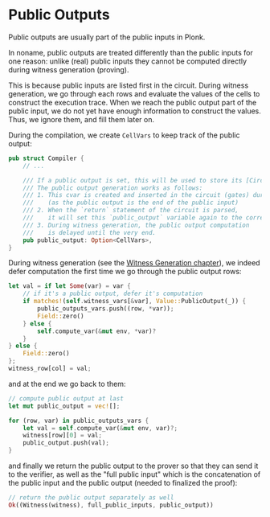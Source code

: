 # Public Outputs

Public outputs are usually part of the public inputs in Plonk.

In noname, public outputs are treated differently than the public inputs for one reason: unlike (real) public inputs they cannot be computed directly during witness generation (proving).

This is because public inputs are listed first in the circuit. During witness generation, we go through each rows and evaluate the values of the cells to construct the execution trace. 
When we reach the public output part of the public input, we do not yet have enough information to construct the values.
Thus, we ignore them, and fill them later on.

During the compilation, we create `CellVars` to keep track of the public output:

```rust
pub struct Compiler {
    // ...

    /// If a public output is set, this will be used to store its [CircuitVar] (cvar).
    /// The public output generation works as follows:
    /// 1. This cvar is created and inserted in the circuit (gates) during compilation of the public input
    ///    (as the public output is the end of the public input)
    /// 2. When the `return` statement of the circuit is parsed,
    ///    it will set this `public_output` variable again to the correct vars.
    /// 3. During witness generation, the public output computation
    ///    is delayed until the very end.
    pub public_output: Option<CellVars>,
}
```

During witness generation (see the [Witness Generation chapter](./witness-generation.md)), we indeed defer computation the first time we go through the public output rows:

```rust
let val = if let Some(var) = var {
    // if it's a public output, defer it's computation
    if matches!(self.witness_vars[&var], Value::PublicOutput(_)) {
        public_outputs_vars.push((row, *var));
        Field::zero()
    } else {
        self.compute_var(&mut env, *var)?
    }
} else {
    Field::zero()
};
witness_row[col] = val;
```

and at the end we go back to them:

```rust
// compute public output at last
let mut public_output = vec![];

for (row, var) in public_outputs_vars {
    let val = self.compute_var(&mut env, var)?;
    witness[row][0] = val;
    public_output.push(val);
}
```

and finally we return the public output to the prover so that they can send it to the verifier, as well as the "full public input" which is the concatenation of the public input and the public output (needed to finalized the proof):

```rust
// return the public output separately as well
Ok((Witness(witness), full_public_inputs, public_output))
```
